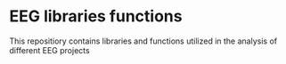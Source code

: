 # EEG libraries functions
 This repositiory contains libraries and functions utilized in the analysis of different EEG projects
